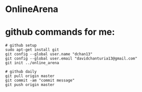# OnlineArena

# github commands for me:
    # github setup
    sudo apt-get install git
    git config --global user.name "dchan13"
    git config --global user.email "davidchanturia13@gmail.com"
    git init ../online_arena
    
    # github daily
    git pull origin master
    git commit -am "commit message"
    git push origin master
    